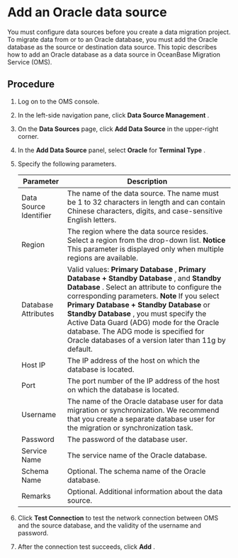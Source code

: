 Add an Oracle data source 
==============================================

You must configure data sources before you create a data migration project. To migrate data from or to an Oracle database, you must add the Oracle database as the source or destination data source. This topic describes how to add an Oracle database as a data source in OceanBase Migration Service (OMS). 

Procedure 
------------------------------

1. Log on to the OMS console.

   

2. In the left-side navigation pane, click **Data Source Management** .

   

3. On the **Data Sources** page, click **Add Data Source** in the upper-right corner.

   

4. In the **Add Data Source** panel, select **Oracle** for **Terminal Type** .

   

5. Specify the following parameters. 

   

   |       Parameter        |                                                                                                                                                                                                                              Description                                                                                                                                                                                                                              |
   |------------------------|-----------------------------------------------------------------------------------------------------------------------------------------------------------------------------------------------------------------------------------------------------------------------------------------------------------------------------------------------------------------------------------------------------------------------------------------------------------------------|
   | Data Source Identifier | The name of the data source.  The name must be 1 to 32 characters in length and can contain Chinese characters, digits, and case-sensitive English letters.                                                                                                                                                                                                                                                                                           |
   | Region                 | The region where the data source resides. Select a region from the drop-down list.  **Notice**  This parameter is displayed only when multiple regions are available.                                                                                                                                                                                                                                                                 |
   | Database Attributes    | Valid values: **Primary Database** , **Primary Database + Standby Database** , and **Standby Database** . Select an attribute to configure the corresponding parameters.  **Note**  If you select **Primary Database + Standby Database** or **Standby Database** , you must specify the Active Data Guard (ADG) mode for the Oracle database. The ADG mode is specified for Oracle databases of a version later than 11g by default. |
   | Host IP                | The IP address of the host on which the database is located.                                                                                                                                                                                                                                                                                                                                                                                                          |
   | Port                   | The port number of the IP address of the host on which the database is located.                                                                                                                                                                                                                                                                                                                                                                                       |
   | Username               | The name of the Oracle database user for data migration or synchronization.  We recommend that you create a separate database user for the migration or synchronization task.                                                                                                                                                                                                                                                                         |
   | Password               | The password of the database user.                                                                                                                                                                                                                                                                                                                                                                                                                                    |
   | Service Name           | The service name of the Oracle database.                                                                                                                                                                                                                                                                                                                                                                                                                              |
   | Schema Name            | Optional. The schema name of the Oracle database.                                                                                                                                                                                                                                                                                                                                                                                                                     |
   | Remarks                | Optional. Additional information about the data source.                                                                                                                                                                                                                                                                                                                                                                                                               |

   

6. Click **Test Connection** to test the network connection between OMS and the source database, and the validity of the username and password.

   

7. After the connection test succeeds, click **Add** .

   



